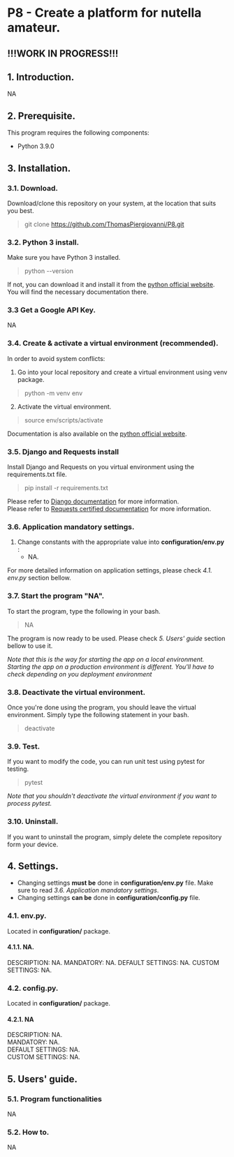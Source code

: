 # P8 - Create a platform for nutella amateur.

## !!!WORK IN PROGRESS!!!

## 1. Introduction.

NA
 

## 2. Prerequisite.
This program requires the following components:
* Python 3.9.0


## 3. Installation.

### 3.1. Download.
Download/clone this repository on your system, at the location that suits you best.
> git clone https://github.com/ThomasPiergiovanni/P8.git

### 3.2. Python 3 install.
Make sure you have Python 3 installed.
> python --version

If not, you can download it and install it from the [python official website](https://www.python.org/). You will find the necessary documentation there.

### 3.3 Get a Google API Key.
NA

### 3.4. Create & activate a virtual environment (recommended).
In order to avoid system conflicts:

1. Go into your local repository and create a virtual environment using venv package.
> python -m venv env

2. Activate the virtual environment.
> source env/scripts/activate

Documentation is also available on the [python official website](https://www.python.org/).

### 3.5. Django and Requests install
Install Django and Requests on you virtual environment using the requirements.txt file.
>pip install -r requirements.txt

Please refer to [Django documentation]() for more information.  
Please refer to [Requests certified documentation](https://requests.readthedocs.io/en/master/) for more information.  

### 3.6. Application mandatory settings.
1. Change constants with the appropriate value into **configuration/env.py** :
    * NA.


For more detailed information on application settings, please check *4.1. env.py* section bellow.

### 3.7. Start the program "NA".
To start the program, type the following in your bash.
> NA

The program is now ready to be used. Please check *5. Users' guide* section bellow to use it.

*Note that this is the way for starting the app on a local environment. Starting the app on a production environment is different. You'll have to check depending on you deployment environment*

### 3.8. Deactivate the virtual environment.
Once you're done using the program, you should leave the virtual environment. Simply type the following statement in your bash.
> deactivate

### 3.9. Test.
If you want to modify the code, you can run unit test using pytest for testing.  
> pytest

*Note that you shouldn't deactivate the virtual environment if you want to process pytest.*

### 3.10. Uninstall.
If you want to uninstall the program, simply delete the complete repository form your device.

## 4. Settings.
* Changing settings **must be** done in **configuration/env.py** file. Make sure to read *3.6. Application mandatory settings*.
* Changing settings **can be** done in **configuration/config.py** file.

### 4.1. env.py.
Located in **configuration/** package.

#### 4.1.1. NA.
DESCRIPTION: NA.
MANDATORY: NA. 
DEFAULT SETTINGS: NA. 
CUSTOM SETTINGS: NA.


### 4.2. config.py.
Located in **configuration/** package.

#### 4.2.1. NA
DESCRIPTION: NA.  
MANDATORY: NA.  
DEFAULT SETTINGS: NA.  
CUSTOM SETTINGS: NA.  


## 5. Users' guide.

### 5.1. Program functionalities
NA

### 5.2. How to.
NA